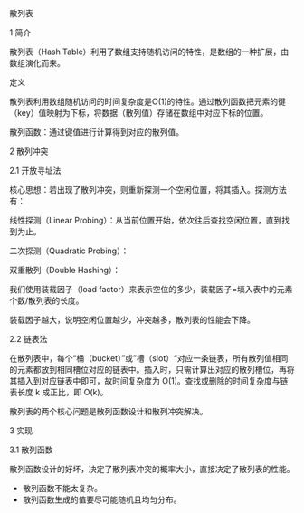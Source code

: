 散列表



1 简介

散列表（Hash Table）利用了数组支持随机访问的特性，是数组的一种扩展，由数组演化而来。

定义

散列表利用数组随机访问的时间复杂度是O(1)的特性。通过散列函数把元素的键（key）值映射为下标，将数据（散列值）存储在数组中对应下标的位置。

散列函数：通过键值进行计算得到对应的散列值。



2 散列冲突

2.1 开放寻址法

核心思想：若出现了散列冲突，则重新探测一个空闲位置，将其插入。探测方法有：

线性探测（Linear Probing）：从当前位置开始，依次往后查找空闲位置，直到找到为止。

二次探测（Quadratic Probing）：

双重散列（Double Hashing）：

我们使用装载因子（load factor）来表示空位的多少，装载因子=填入表中的元素个数/散列表的长度。

装载因子越大，说明空闲位置越少，冲突越多，散列表的性能会下降。

2.2 链表法

在散列表中，每个“桶（bucket）”或”槽（slot）“对应一条链表，所有散列值相同的元素都放到相同槽位对应的链表中。插入时，只需计算出对应的散列槽位，再将其插入到对应链表中即可，故时间复杂度为 O(1)。查找或删除的时间复杂度与链表长度 k 成正比，即 O(k)。



散列表的两个核心问题是散列函数设计和散列冲突解决。



3 实现

3.1 散列函数

散列函数设计的好坏，决定了散列表冲突的概率大小，直接决定了散列表的性能。

- 散列函数不能太复杂。
- 散列函数生成的值要尽可能随机且均匀分布。